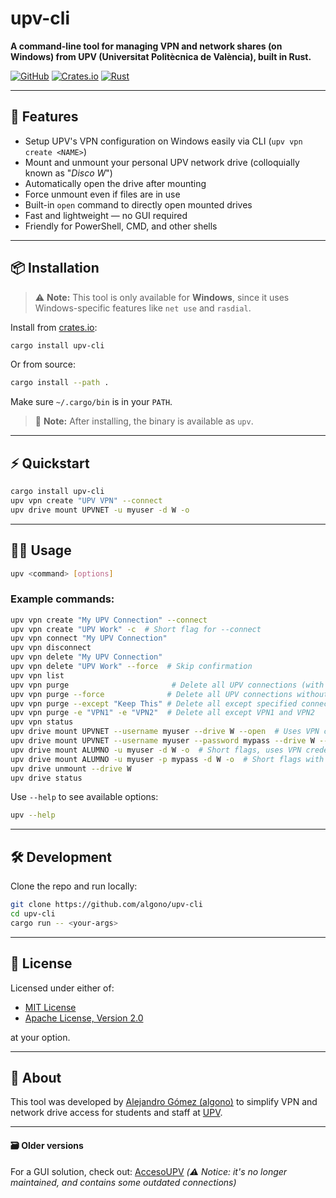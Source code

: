 # upv-cli

**A command-line tool for managing VPN and network shares (on Windows) from UPV (Universitat Politècnica de València), built in Rust.**

[![GitHub](https://img.shields.io/badge/github-algono%2Fupv--cli-8da0cb?logo=github)](https://github.com/algono/upv-cli)
[![Crates.io](https://img.shields.io/crates/v/upv-cli.svg)](https://crates.io/crates/upv-cli)
[![Rust](https://img.shields.io/badge/Rust-D34516?logo=rust&logoColor=white)](https://www.rust-lang.org/)


---

## 🚀 Features

- Setup UPV's VPN configuration on Windows easily via CLI (`upv vpn create <NAME>`)
- Mount and unmount your personal UPV network drive (colloquially known as "_Disco W_")
- Automatically open the drive after mounting
- Force unmount even if files are in use
- Built-in `open` command to directly open mounted drives
- Fast and lightweight — no GUI required
- Friendly for PowerShell, CMD, and other shells

---

## 📦 Installation

> :warning: **Note:** This tool is only available for **Windows**, since it uses Windows-specific features like `net use` and `rasdial`.

Install from [crates.io](https://crates.io/crates/upv-cli):

```bash
cargo install upv-cli
```

Or from source:

```bash
cargo install --path .
```

Make sure `~/.cargo/bin` is in your `PATH`.

> 📝 **Note:** After installing, the binary is available as `upv`.

---

## ⚡ Quickstart

```bash
cargo install upv-cli
upv vpn create "UPV VPN" --connect
upv drive mount UPVNET -u myuser -d W -o
```

---

## 🧑‍💻 Usage

```bash
upv <command> [options]
```

### Example commands:

```bash
upv vpn create "My UPV Connection" --connect
upv vpn create "UPV Work" -c  # Short flag for --connect
upv vpn connect "My UPV Connection"
upv vpn disconnect
upv vpn delete "My UPV Connection"
upv vpn delete "UPV Work" --force  # Skip confirmation
upv vpn list
upv vpn purge                       # Delete all UPV connections (with double confirmation)
upv vpn purge --force              # Delete all UPV connections without confirmation
upv vpn purge --except "Keep This" # Delete all except specified connections
upv vpn purge -e "VPN1" -e "VPN2"  # Delete all except VPN1 and VPN2
upv vpn status
upv drive mount UPVNET --username myuser --drive W --open  # Uses VPN credentials
upv drive mount UPVNET --username myuser --password mypass --drive W --open  # Uses explicit credentials
upv drive mount ALUMNO -u myuser -d W -o  # Short flags, uses VPN credentials
upv drive mount ALUMNO -u myuser -p mypass -d W -o  # Short flags with password
upv drive unmount --drive W
upv drive status
```

Use `--help` to see available options:

```bash
upv --help
```

---

## 🛠️ Development

Clone the repo and run locally:

```bash
git clone https://github.com/algono/upv-cli
cd upv-cli
cargo run -- <your-args>
```

---

## 🧾 License

Licensed under either of:

* [MIT License](LICENSE-MIT)
* [Apache License, Version 2.0](LICENSE-APACHE)

at your option.

---

## 🙋 About

This tool was developed by [Alejandro Gómez (algono)](https://github.com/algono) to simplify VPN and network drive access for students and staff at [UPV](https://www.upv.es/index-en.html).

---

#### 🗃️ Older versions

For a GUI solution, check out: [AccesoUPV](https://github.com/algono/AccesoUPV) _(:warning: Notice: it's no longer maintained, and contains some outdated connections)_